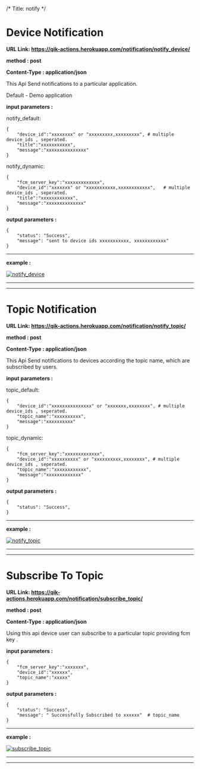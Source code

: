 /*
Title: notify
*/

# Device Notification


**URL Link: https://qik-actions.herokuapp.com/notification/notify_device/**

**method : post**

**Content-Type : application/json**

This Api Send notifications to a particular application.

Default - Demo application

**input parameters :**

notify_default:

    {
    	"device_id":"xxxxxxxx" or "xxxxxxxxx,xxxxxxxxx", # multiple device_ids , seperated.
    	"title":"xxxxxxxxxxx",
    	"message":"xxxxxxxxxxxxxxx"
    }

notify_dynamic:

    {
        "fcm_server_key":"xxxxxxxxxxxxx",
    	"device_id":"xxxxxxx" or "xxxxxxxxxxx,xxxxxxxxxxxx",   # multiple device_ids , seperated.
    	"title":"xxxxxxxxxxxx",
    	"message":"xxxxxxxxxxxxxx"
    }

**output parameters :**

    {
        "status": "Success",
        "message": "sent to device ids xxxxxxxxxxx, xxxxxxxxxxxx"
    }

------------

**example :**


[![notify_device](!%5Bscreen-shots%5D/notifications/notify_device.png "notify_device")](!%5Bscreen-shots%5D/notifications/notify_device.png "notify_device")


------------
------------

# Topic Notification


**URL Link: https://qik-actions.herokuapp.com/notification/notify_topic/**

**method : post**

**Content-Type : application/json**

This Api Send notifications to devices according the topic name, which are subscribed by users.

**input parameters :**

topic_default:

    {
	    "device_id":"xxxxxxxxxxxxxxx" or "xxxxxxx,xxxxxxxx", # multiple device_ids , seperated.
	    "topic_name":"xxxxxxxxxx",
	    "message":"xxxxxxxxxx"
    }

topic_dynamic:

    {
        "fcm_server_key":"xxxxxxxxxxxxx",
    	"device_id":"xxxxxxxxxx" or "xxxxxxxxxx,xxxxxxxx", # multiple device_ids , seperated.
    	"topic_name":"xxxxxxxxxxxx",
    	"message":"xxxxxxxxxxxxx"
    }

**output parameters :**

    {
        "status": "Success",
    }


------------

**example :**


[![notify_topic](!%5Bscreen-shots%5D/notifications/notify_topic.png "notify_topic")](!%5Bscreen-shots%5D/notifications/notify_topic.png "notify_topic")


------------
------------

# Subscribe To Topic


**URL Link: https://qik-actions.herokuapp.com/notification/subscribe_topic/**

**method : post**

**Content-Type : application/json**

Using this api device user can subscribe to a particular topic providing fcm key .


**input parameters :**
    
    {
	    "fcm_server_key":"xxxxxxx",
	    "device_id":"xxxxxx",
	    "topic_name":"xxxxx"
    }


**output parameters :**
    
    {
        "status": "Success",
        "message": " Successfully Subscribed to xxxxxx"  # topic_name
    }
 
------------

**example :**


[![subscribe_topic](!%5Bscreen-shots%5D/notifications/subscribe_topic.png "subscribe_topic")](!%5Bscreen-shots%5D/notifications/subscribe_topic.png "subscribe_topic")


------------
------------
